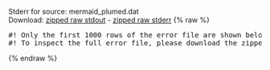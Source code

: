 Stderr for source:  mermaid_plumed.dat   
Download: [zipped raw stdout](mermaid_plumed.dat.plumed_master.stdout.txt.zip) - [zipped raw stderr](mermaid_plumed.dat.plumed_master.stderr.txt.zip) 
{% raw %}
<pre>
#! Only the first 1000 rows of the error file are shown below
#! To inspect the full error file, please download the zipped raw stderr file above
</pre>
{% endraw %}
